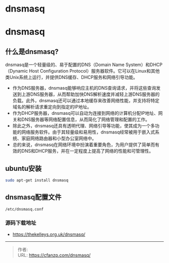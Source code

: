 # dnsmasq


<!--more-->
# dnsmasq
## 什么是dnsmasq?
dnsmasq是一个轻量级的、易于配置的DNS（Domain Name System）和DHCP（Dynamic Host Configuration Protocol）服务器软件。它可以在Linux和其他类Unix系统上运行，并提供DNS缓存、DHCP服务和网络引导功能。

- 作为DNS服务器，dnsmasq能够响应主机的DNS查询请求，并将这些查询发送到上游DNS服务器，从而帮助加快DNS解析速度并减轻上游DNS服务器的负载。此外，dnsmasq还可以通过本地缓存来改善网络性能，并支持将特定域名的解析请求重定向到指定的IP地址。
- 作为DHCP服务器，dnsmasq可以自动为连接到网络的计算机分配IP地址、网关和DNS服务器等网络配置信息，从而简化了网络管理和配置的工作。
- 除此之外，dnsmasq还具有透明代理、网络引导等功能，使其成为一个多功能的网络服务软件。由于其轻量级和易用性，dnsmasq经常被用于嵌入式系统、家庭网络路由器和小型办公室网络中。
- 总的来说，dnsmasq在网络环境中扮演着重要角色，为用户提供了简单而有效的DNS和DHCP服务，并在一定程度上提高了网络的性能和可管理性。

## ubuntu安装
```bash
sudo apt-get install dnsmasq
```

## dnsmasq配置文件
```bash
/etc/dnsmasq.conf
```

### 源码下载地址
- https://thekelleys.org.uk/dnsmasq/


---

> 作者:   
> URL: https://cfanzp.com/dnsmasq/  

